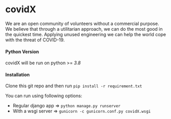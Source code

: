 # covidX 
We are an open community of volunteers without a commercial purpose. We believe that through a utilitarian approach, we can do the most good in the quickest time. Applying unused engineering we can help the world cope with the threat of COVID-19.

#### Python Version
covidX will be run on python >= *3.8*

#### Installation
Clone this git repo and then run `pip install -r requirement.txt`

You can run using following options:
* Regular django app => `python manage.py runserver`
* With a wsgi server => `gunicorn -c gunicorn.conf.py covidX.wsgi`

